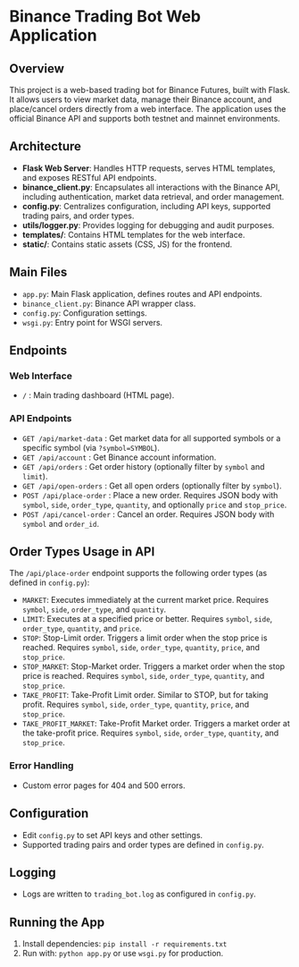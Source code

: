 # Binance Trading Bot Web Application

## Overview
This project is a web-based trading bot for Binance Futures, built with Flask. It allows users to view market data, manage their Binance account, and place/cancel orders directly from a web interface. The application uses the official Binance API and supports both testnet and mainnet environments.

## Architecture
- **Flask Web Server**: Handles HTTP requests, serves HTML templates, and exposes RESTful API endpoints.
- **binance_client.py**: Encapsulates all interactions with the Binance API, including authentication, market data retrieval, and order management.
- **config.py**: Centralizes configuration, including API keys, supported trading pairs, and order types.
- **utils/logger.py**: Provides logging for debugging and audit purposes.
- **templates/**: Contains HTML templates for the web interface.
- **static/**: Contains static assets (CSS, JS) for the frontend.

## Main Files
- `app.py`: Main Flask application, defines routes and API endpoints.
- `binance_client.py`: Binance API wrapper class.
- `config.py`: Configuration settings.
- `wsgi.py`: Entry point for WSGI servers.

## Endpoints
### Web Interface
- `/` : Main trading dashboard (HTML page).

### API Endpoints
- `GET /api/market-data` : Get market data for all supported symbols or a specific symbol (via `?symbol=SYMBOL`).
- `GET /api/account` : Get Binance account information.
- `GET /api/orders` : Get order history (optionally filter by `symbol` and `limit`).
- `GET /api/open-orders` : Get all open orders (optionally filter by `symbol`).
- `POST /api/place-order` : Place a new order. Requires JSON body with `symbol`, `side`, `order_type`, `quantity`, and optionally `price` and `stop_price`.
- `POST /api/cancel-order` : Cancel an order. Requires JSON body with `symbol` and `order_id`.

## Order Types Usage in API

The `/api/place-order` endpoint supports the following order types (as defined in `config.py`):
- `MARKET`: Executes immediately at the current market price. Requires `symbol`, `side`, `order_type`, and `quantity`.
- `LIMIT`: Executes at a specified price or better. Requires `symbol`, `side`, `order_type`, `quantity`, and `price`.
- `STOP`: Stop-Limit order. Triggers a limit order when the stop price is reached. Requires `symbol`, `side`, `order_type`, `quantity`, `price`, and `stop_price`.
- `STOP_MARKET`: Stop-Market order. Triggers a market order when the stop price is reached. Requires `symbol`, `side`, `order_type`, `quantity`, and `stop_price`.
- `TAKE_PROFIT`: Take-Profit Limit order. Similar to STOP, but for taking profit. Requires `symbol`, `side`, `order_type`, `quantity`, `price`, and `stop_price`.
- `TAKE_PROFIT_MARKET`: Take-Profit Market order. Triggers a market order at the take-profit price. Requires `symbol`, `side`, `order_type`, `quantity`, and `stop_price`.

### Error Handling
- Custom error pages for 404 and 500 errors.

## Configuration
- Edit `config.py` to set API keys and other settings.
- Supported trading pairs and order types are defined in `config.py`.

## Logging
- Logs are written to `trading_bot.log` as configured in `config.py`.

## Running the App
1. Install dependencies: `pip install -r requirements.txt`
2. Run with: `python app.py` or use `wsgi.py` for production.